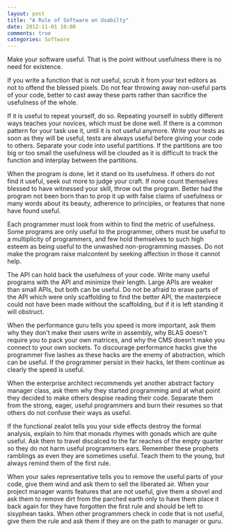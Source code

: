 ```yaml
---
layout: post
title: "A Rule of Software on Usabilty"
date: 2012-11-01 10:00
comments: true
categories: Software
---
```


Make your software useful.  That is the point without usefulness there is no
need for existence.

If you write a function that is not useful, scrub it from your text editors
as not to offend the blessed pixels. Do not fear throwing away non-useful parts
of your code, better to cast away these parts rather than sacrifice the
usefulness of the whole.

If it is useful to repeat yourself, do so.  Repeating yourself in subtly
different ways teaches your novices, which must be done well. If there is a
common pattern for your task use it, until it is not useful anymore. Write your
tests as soon as they will be useful, tests are always useful before giving
your code to others. Separate your code into useful partitions. If the
partitions are too big or too small the usefulness will be clouded as it is
difficult to track the function and interplay between the partitions.

When the program is done, let it stand on its usefulness.  If others do not
find it useful, seek out more to judge your craft. If none count themselves
blessed to have witnessed your skill, throw out the program. Better had the
program not been born than to prop it up with false claims of usefulness or
many words about its beauty, adherence to principles, or features that none
have found useful.

Each programmer must look from within to find the metric of usefulness.
Some programs are only useful to the programmer, others must be useful to a
multiplicity of programmers, and few hold themselves to such high esteem as
being useful to the unwashed non-programming masses.  Do not make the program
raise malcontent by seeking affection in those it cannot help.

The API can hold back the usefulness of your code. Write many useful programs
with the API and minimize their length.  Large APIs are weaker than small APIs,
but both can be useful.  Do not be afraid to erase parts of the API which were
only scaffolding to find the better API, the masterpiece could not have been
made without the scaffolding, but if it is left standing it will obstruct.

When the performance guru tells you speed is more important, ask them why they
don't make their users write in assembly, why BLAS doesn't require you to pack
your own matrices, and why the CMS doesn't make you connect to your own
sockets. To discourage performance hacks give the programmer five lashes as
these hacks are the enemy of abstraction, which can be useful. If the
programmer persist in their hacks, let them continue as clearly the speed is
useful.

When the enterprise architect recommends yet another abstract factory
manager class, ask them why they started programming and at what point they
decided to make others despise reading their code.  Separate them from the
strong, eager, useful programmers and burn their resumes so that others do not
confuse their ways as useful.

If the functional zealot tells you your side effects destroy the formal
analysis, explain to him that monads rhymes with gonads which are quite
useful. Ask them to travel discalced to the far reaches of the empty quarter so
they do not harm useful programmers ears.  Remember these prophets ramblings as
even they are sometimes useful. Teach them to the young, but always remind them
of the first rule.

When your sales representative tells you to remove the useful parts of your
code, give them wind and ask them to sell the liberated air.  When your project
manager wants features that are not useful, give them a shovel and ask them to
remove dirt from the parched earth only to have them place it back again for
they have forgotten the first rule and should be left to sisyphean
tasks. When other programmers check in code that is not useful, give them the
rule and ask them if they are on the path to manager or guru.
